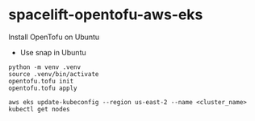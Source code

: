 # spacelift-opentofu-aws-eks

Install OpenTofu on Ubuntu
- Use snap in Ubuntu


```
python -m venv .venv
source .venv/bin/activate
opentofu.tofu init
opentofu.tofu apply

aws eks update-kubeconfig --region us-east-2 --name <cluster_name>
kubectl get nodes
```